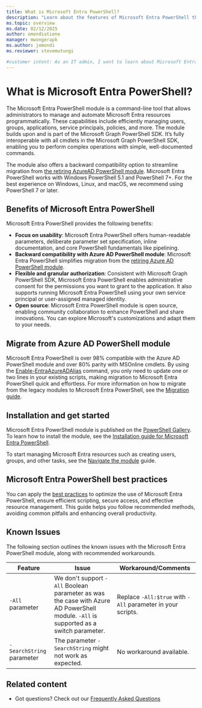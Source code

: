 ```yaml
---
title: What is Microsoft Entra PowerShell?
description: "Learn about the features of Microsoft Entra PowerShell that help you derive insights and analytics, and build unique, intelligent apps in Microsoft Entra ID."
ms.topic: overview
ms.date: 02/12/2025
author: omondiatieno
manager: mwongerapk
ms.author: jomondi
ms.reviewer: stevemutungi

#customer intent: As an IT admin, I want to learn about Microsoft Entra PowerShell, so that I can get started with using the module.
---
```

# What is Microsoft Entra PowerShell?

The Microsoft Entra PowerShell module is a command-line tool that allows administrators to manage and automate Microsoft Entra resources programmatically. These capabilities include efficiently managing users, groups, applications, service principals, policies, and more. The module builds upon and is part of the Microsoft Graph PowerShell SDK. It’s fully interoperable with all cmdlets in the Microsoft Graph PowerShell SDK, enabling you to perform complex operations with simple, well-documented commands.

The module also offers a backward compatibility option to streamline migration from [the retiring AzureAD PowerShell module][azureAdModuleDeprecationLink]. Microsoft Entra PowerShell works with Windows PowerShell 5.1 and PowerShell 7+. For the best experience on Windows, Linux, and macOS, we recommend using PowerShell 7 or later.

## Benefits of Microsoft Entra PowerShell

Microsoft Entra PowerShell provides the following benefits:

- **Focus on usability**: Microsoft Entra PowerShell offers human-readable parameters, deliberate parameter set specification, inline documentation, and core PowerShell fundamentals like pipelining.
- **Backward compatibility with Azure AD PowerShell module**: Microsoft Entra PowerShell simplifies migration from the [retiring Azure AD PowerShell module][azureAdModuleDeprecationLink].
- **Flexible and granular authorization**: Consistent with Microsoft Graph PowerShell SDK, Microsoft Entra PowerShell enables administrative consent for the permissions you want to grant to the application. It also supports running Microsoft Entra PowerShell using your own service principal or user-assigned managed identity.  
- **Open source**: Microsoft Entra PowerShell module is open source, enabling community collaboration to enhance PowerShell and share innovations. You can explore Microsoft's customizations and adapt them to your needs.

## Migrate from Azure AD PowerShell module

Microsoft Entra PowerShell is over 98% compatible with the Azure AD PowerShell module and over 80% parity with MSOnline cmdlets. By using the [Enable-EntraAzureADAlias][enable-entraazureadalis] command, you only need to update one or two lines in your existing scripts, making migration to Microsoft Entra PowerShell quick and effortless. For more information on how to migrate from the legacy modules to Microsoft Entra PowerShell, see the [Migration guide][migration-guide].

## Installation and get started

Microsoft Entra PowerShell module is published on the [PowerShell Gallery][powershell-gallery]. To learn how to install the module, see the [Installation guide for Microsoft Entra PowerShell][installation].

To start managing Microsoft Entra resources such as creating users, groups, and other tasks, see the [Navigate the module][get-started] guide.

## Microsoft Entra PowerShell best practices

You can apply the [best practices][best-practices-guide] to optimize the use of Microsoft Entra PowerShell, ensure efficient scripting, secure access, and effective resource management. This guide helps you follow recommended methods, avoiding common pitfalls and enhancing overall productivity.

## Known Issues

The following section outlines the known issues with the Microsoft Entra PowerShell module, along with recommended workarounds.

| Feature                   | Issue                                                                                                                                 | Workaround/Comments                                         |
|---------------------------|---------------------------------------------------------------------------------------------------------------------------------------|-------------------------------------------------------------|
| `-All` parameter          | We don't support `-All` Boolean parameter as was the case with Azure AD PowerShell module. `-All` is supported as a switch parameter. | Replace `-All:$true` with `-All` parameter in your scripts. |
| `-SearchString` parameter | The parameter `-SearchString` might not work as expected.                                                                             | No workaround available.                                    |

## Related content

- Got questions? Check out our [Frequently Asked Questions][faqs]

[migration-guide]: migration-guide.md
[get-started]: navigate-entraps.md
[installation]: installation.md
[powershell-gallery]: https://aka.ms/entra/ps/gallery
[faqs]: entra-powershell-faqs.yml
[best-practices-guide]: entra-powershell-best-practices.md
[azureAdModuleDeprecationLink]: https://techcommunity.microsoft.com/blog/identity/action-required-msonline-and-azuread-powershell-retirement---2025-info-and-resou/4364991
[enable-entraazureadalis]: /powershell/module/microsoft.entra/enable-entraazureadalias
